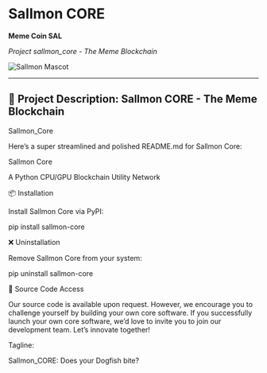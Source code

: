 
# Sallmon CORE

**Meme Coin SAL**  

*Project sallmon_core - The Meme Blockchain*

![Sallmon Mascot](https://github.com/user-attachments/assets/9776bc05-08df-47f0-a122-66e13e5a46e4)

---

## 🌟 Project Description: Sallmon CORE - The Meme Blockchain

Sallmon_Core

Here’s a super streamlined and polished README.md for Sallmon Core:

Sallmon Core

A Python CPU/GPU Blockchain Utility Network

📦 Installation

Install Sallmon Core via PyPI:

pip install sallmon-core

❌ Uninstallation

Remove Sallmon Core from your system:

pip uninstall sallmon-core

📖 Source Code Access

Our source code is available upon request. However, we encourage you to challenge yourself by building your own core software. If you successfully launch your own core software, we’d love to invite you to join our development team. Let’s innovate together!

Tagline:

Sallmon_CORE: Does your Dogfish bite?
